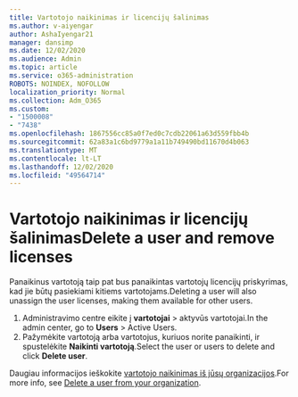 ```yaml
---
title: Vartotojo naikinimas ir licencijų šalinimas
ms.author: v-aiyengar
author: AshaIyengar21
manager: dansimp
ms.date: 12/02/2020
ms.audience: Admin
ms.topic: article
ms.service: o365-administration
ROBOTS: NOINDEX, NOFOLLOW
localization_priority: Normal
ms.collection: Adm_O365
ms.custom:
- "1500008"
- "7438"
ms.openlocfilehash: 1867556cc85a0f7ed0c7cdb22061a63d559fbb4b
ms.sourcegitcommit: 62a83a1c6bd9779a1a11b749490bd11670d4b063
ms.translationtype: MT
ms.contentlocale: lt-LT
ms.lasthandoff: 12/02/2020
ms.locfileid: "49564714"
---
```

# <a name="delete-a-user-and-remove-licenses"></a><span data-ttu-id="c79b2-102">Vartotojo naikinimas ir licencijų šalinimas</span><span class="sxs-lookup"><span data-stu-id="c79b2-102">Delete a user and remove licenses</span></span>

<span data-ttu-id="c79b2-103">Panaikinus vartotoją taip pat bus panaikintas vartotojų licencijų priskyrimas, kad jie būtų pasiekiami kitiems vartotojams.</span><span class="sxs-lookup"><span data-stu-id="c79b2-103">Deleting a user will also unassign the user licenses, making them available for other users.</span></span> 
1. <span data-ttu-id="c79b2-104">Administravimo centre eikite į **vartotojai** > aktyvūs vartotojai.</span><span class="sxs-lookup"><span data-stu-id="c79b2-104">In the admin center, go to **Users** > Active Users.</span></span>
1. <span data-ttu-id="c79b2-105">Pažymėkite vartotoją arba vartotojus, kuriuos norite panaikinti, ir spustelėkite **Naikinti vartotoją**.</span><span class="sxs-lookup"><span data-stu-id="c79b2-105">Select the user or users to delete and click **Delete user**.</span></span>

<span data-ttu-id="c79b2-106">Daugiau informacijos ieškokite [vartotojo naikinimas iš jūsų organizacijos](https://docs.microsoft.com/microsoft-365/admin/add-users/delete-a-user).</span><span class="sxs-lookup"><span data-stu-id="c79b2-106">For more info, see [Delete a user from your organization](https://docs.microsoft.com/microsoft-365/admin/add-users/delete-a-user).</span></span> 